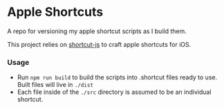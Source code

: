 # Apple Shortcuts

A repo for versioning my apple shortcut scripts as I build them. 

This project relies on [shortcut-js](https://github.com/joshfarrant/shortcuts-js) to craft apple shortcuts for iOS.

### Usage
- Run `npm run build` to build the scripts into .shortcut files ready to use. Built files will live in `./dist`
- Each file inside of the `./src` directory is assumed to be an individual shortcut.